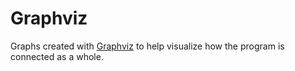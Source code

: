 # Graphviz

Graphs created with [Graphviz](https://graphviz.gitlab.io/) to help visualize how the program is connected as a whole.
